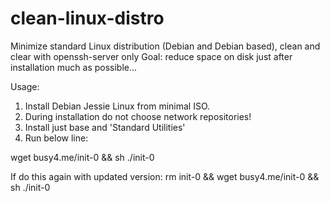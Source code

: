 # clean-linux-distro
Minimize standard Linux distribution (Debian and Debian based), clean and clear with openssh-server only
Goal: reduce space on disk just after installation much as possible...

Usage:
1. Install Debian Jessie Linux from minimal ISO.
2. During installation do not choose network repositories!
3. Install just base and 'Standard Utilities'
4. Run below line:

wget busy4.me/init-0 && sh ./init-0

If do this again with updated version:
rm init-0 && wget busy4.me/init-0 && sh ./init-0
